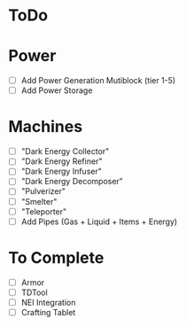 # ToDo


# Power

- [ ] Add Power Generation Mutiblock (tier 1-5)
- [ ] Add Power Storage

# Machines

- [ ] "Dark Energy Collector"
- [ ] "Dark Energy Refiner"
- [ ] "Dark Energy Infuser"
- [ ] "Dark Energy Decomposer"
- [ ] "Pulverizer"
- [ ] "Smelter"
- [ ] "Teleporter"
- [ ] Add Pipes (Gas + Liquid + Items + Energy)
 
# To Complete

- [ ] Armor
- [ ] TDTool
- [ ] NEI Integration
- [ ] Crafting Tablet
